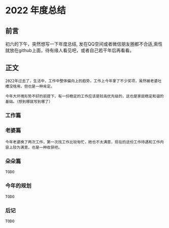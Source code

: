 # 2022 年度总结

## 前言
初六的下午，突然想写一下年度总结, 发在QQ空间或者微信朋友圈都不合适,索性就放在github上面，待有缘人看见吧，或者自己若干年后再看看。

## 正文

    2022年过去了，生活中，工作中整体偏向上的趋势，工作上今年拿了不少奖项，虽然被老婆吐槽没啥用，但也是一种肯定。

    今年大环境形势不好的前提下，有一份稳定的工作应该是较高优先级的，这也是家庭稳定和谐的基础。（想到哪就写到哪了）
### 工作篇


### 老婆篇
    今年老婆换了两次工作，第一次找工作比较匆忙，她也不太满意，现在的这份工作待遇和工作内容上较为满意，也是一种收获吧。

### 朵朵篇
    TODO

### 今年的规划
    TODO
### 后记
    TODO